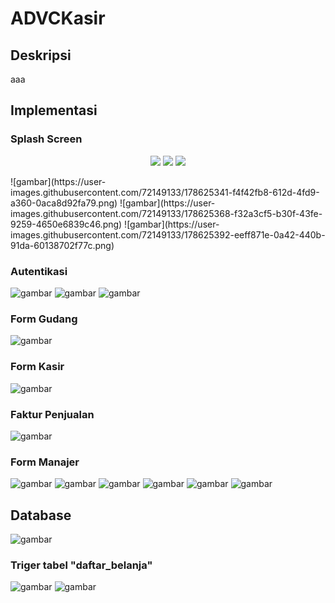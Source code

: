 # ADVCKasir

## Deskripsi
aaa

## Implementasi

### Splash Screen

<p align="center">
<img src="https://user-images.githubusercontent.com/72149133/178625341-f4f42fb8-612d-4fd9-a360-0aca8d92fa79.png" style="max-width: 50%;">
<img src="https://user-images.githubusercontent.com/72149133/178625368-f32a3cf5-b30f-43fe-9259-4650e6839c46.png" style="max-width: 50%;">
<img src="https://user-images.githubusercontent.com/72149133/178625392-eeff871e-0a42-440b-91da-60138702f77c.png" style="max-width: 50%;">
</p>
![gambar](https://user-images.githubusercontent.com/72149133/178625341-f4f42fb8-612d-4fd9-a360-0aca8d92fa79.png)
![gambar](https://user-images.githubusercontent.com/72149133/178625368-f32a3cf5-b30f-43fe-9259-4650e6839c46.png)
![gambar](https://user-images.githubusercontent.com/72149133/178625392-eeff871e-0a42-440b-91da-60138702f77c.png)

### Autentikasi
![gambar](https://user-images.githubusercontent.com/72149133/178625475-fbb31dfb-142c-4fe2-a1c4-d6764c700bfa.png)
![gambar](https://user-images.githubusercontent.com/72149133/178625479-d8b43048-5fc3-4d50-b9fc-3297fed3f2a4.png)
![gambar](https://user-images.githubusercontent.com/72149133/178625489-554cf639-aafa-4993-94e8-715037a42895.png)

### Form Gudang
![gambar](https://user-images.githubusercontent.com/72149133/178625531-80864e02-29e6-4218-9399-60e5829654e6.png)

### Form Kasir
![gambar](https://user-images.githubusercontent.com/72149133/178625547-5806cb75-b1b7-47eb-a4f0-43f5d1b62a4a.png)

### Faktur Penjualan
![gambar](https://user-images.githubusercontent.com/72149133/178625634-34c4f9a9-749d-4b58-87ba-de662239612f.png)

### Form Manajer
![gambar](https://user-images.githubusercontent.com/72149133/178625668-621137a6-0fca-40cb-9955-8ab863813260.png)
![gambar](https://user-images.githubusercontent.com/72149133/178625673-006a0b35-5fd0-484f-9759-0a88a1bb967c.png)
![gambar](https://user-images.githubusercontent.com/72149133/178625681-722f838b-fcf3-4cef-beb1-f7fe9434c1ff.png)
![gambar](https://user-images.githubusercontent.com/72149133/178625684-6f3af73e-0a8e-47a3-9973-02562e5f33d2.png)
![gambar](https://user-images.githubusercontent.com/72149133/178625690-da9f91af-83c3-40b7-80ad-36d42da2265b.png)
![gambar](https://user-images.githubusercontent.com/72149133/178625694-09739f12-9722-4005-beb1-b0e170920e84.png)


## Database
![gambar](https://user-images.githubusercontent.com/72149133/178625741-6814266a-b757-4912-8609-d4c6d2f6fea9.png)
### Triger tabel "daftar_belanja"
![gambar](https://user-images.githubusercontent.com/72149133/178625824-e0bef581-0f9f-45cb-82f4-70c51dd174fe.png)
![gambar](https://user-images.githubusercontent.com/72149133/178625834-59537d25-ce21-4abb-b75a-4298e898908f.png)
